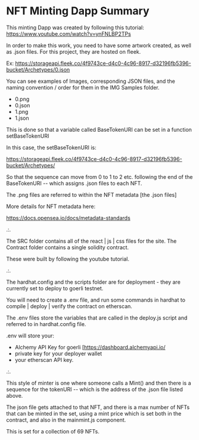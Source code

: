 # NFT Minting Dapp Summary

This minting Dapp was created by following this tutorial: 
https://www.youtube.com/watch?v=ynFNLBP2TPs

In order to make this work, you need to have some artwork created, as well as .json files. 
For this project, they are hosted on fleek. 

Ex: 
https://storageapi.fleek.co/4f9743ce-d4c0-4c96-8917-d32196fb5396-bucket/Archetypes/0.json

You can see examples of Images, corresponding JSON files, and the naming convention / order for them in the IMG Samples folder. 

* 0.png
* 0.json
* 1.png
* 1.json

This is done so that a variable called BaseTokenURI can be set in a function setBaseTokenURI 

In this case, the setBaseTokenURI is: 

https://storageapi.fleek.co/4f9743ce-d4c0-4c96-8917-d32196fb5396-bucket/Archetypes/

So that the sequence can move from 0 to 1 to 2 etc. following the end of the BaseTokenURI -- which assigns .json files to each NFT. 

The .png files are referred to within the NFT metadata [the .json files]

More details for NFT metadata here: 

https://docs.opensea.io/docs/metadata-standards

.:. 

The SRC folder contains all of the react | js | css files for the site. 
The Contract folder contains a single solidity contract. 

These were built by following the youtube tutorial.

.:. 

The hardhat.config and the scripts folder are for deployment - they are currently set to deploy to goerli testnet.

You will need to create a .env file, and run some commands in hardhat to compile | deploy | verify the contract on etherscan. 

The .env files store the variables that are called in the deploy.js script and referred to in hardhat.config file. 

.env will store your: 

* Alchemy API Key for goerli [https://dashboard.alchemyapi.io/
* private key for your deployer wallet
* your etherscan API key.

.:. 

This style of minter is one where someone calls a Mint() and then there is a sequence for the tokenURI -- which is the address of the .json file listed above. 

The json file gets attached to that NFT, and there is a max number of NFTs that can be minted in the set, using a mint price which is set both in the contract, and also in the mainmint.js component.

This is set for a collection of 69 NFTs.
